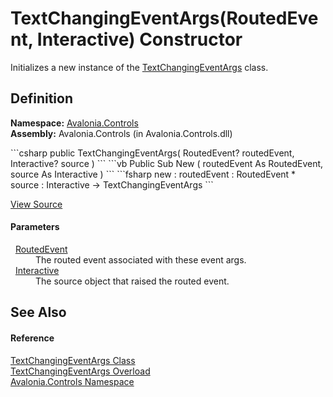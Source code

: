 # TextChangingEventArgs(RoutedEvent, Interactive) Constructor


Initializes a new instance of the <a href="T_Avalonia_Controls_TextChangingEventArgs">TextChangingEventArgs</a> class.



## Definition
**Namespace:** <a href="N_Avalonia_Controls">Avalonia.Controls</a>  
**Assembly:** Avalonia.Controls (in Avalonia.Controls.dll)

<Tabs groupId="api-code-preview">
<TabItem value="csharp" label="C#">
```csharp
public TextChangingEventArgs(
	RoutedEvent? routedEvent,
	Interactive? source
)
```
</TabItem>
<TabItem value="vb" label="VB">
```vb
Public Sub New ( 
	routedEvent As RoutedEvent,
	source As Interactive
)
```
</TabItem>
<TabItem value="fsharp" label="F#">
```fsharp
new : 
        routedEvent : RoutedEvent * 
        source : Interactive -> TextChangingEventArgs
```
</TabItem>
</Tabs>



<a href="https://github.com/AvaloniaUI/Avalonia/tree/master/src/Avalonia.Controls/TextChangingEventArgs.cs#L25" title="View the source code">View Source</a>



#### Parameters
<dl><dt>  <a href="T_Avalonia_Interactivity_RoutedEvent">RoutedEvent</a></dt><dd>The routed event associated with these event args.</dd><dt>  <a href="T_Avalonia_Interactivity_Interactive">Interactive</a></dt><dd>The source object that raised the routed event.</dd></dl>

## See Also


#### Reference
<a href="T_Avalonia_Controls_TextChangingEventArgs">TextChangingEventArgs Class</a>  
<a href="Overload_Avalonia_Controls_TextChangingEventArgs__ctor">TextChangingEventArgs Overload</a>  
<a href="N_Avalonia_Controls">Avalonia.Controls Namespace</a>  


